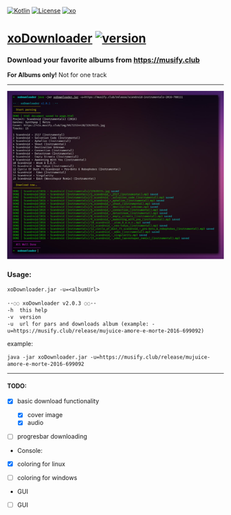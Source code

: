 [ ![Kotlin](https://img.shields.io/badge/kotlin-1.7.20-blue.svg)](http://kotlinlang.org)
[ ![License](https://img.shields.io/badge/license-MIT-green)](https://mit-license.org)
[ ![xo](https://img.shields.io/badge/telegram-%40XO490-orange)](https://t.me/xo490)


# [xoDownloader](https://github.com/XO490/xoDownloader.git) [ ![version](https://img.shields.io/badge/version-2.0.3-blueviolet)](https://github.com/XO490/xoDownloader.git)

### Download your favorite albums from https://musify.club 
**For Albums only!** Not for one track

----

[ ![screenshot](img1024.jpg)](https://github.com/XO490/xoDownloader.git)

### Usage:

```
xoDownloader.jar -u=<albumUrl>

··◌◌ xoDownloader v2.0.3 ◌◌··
-h	this help
-v	version
-u	url for pars and downloads album (example: -u=https://musify.club/release/mujuice-amore-e-morte-2016-699092)

```

example:

```
java -jar xoDownloader.jar -u=https://musify.club/release/mujuice-amore-e-morte-2016-699092
```

----

#### TODO:

- [x] basic download functionality
  - [x] cover image
  - [x] audio
- [ ] progresbar downloading


- Console:
- [x] coloring for linux
- [ ] coloring for windows


- GUI
- [ ] GUI